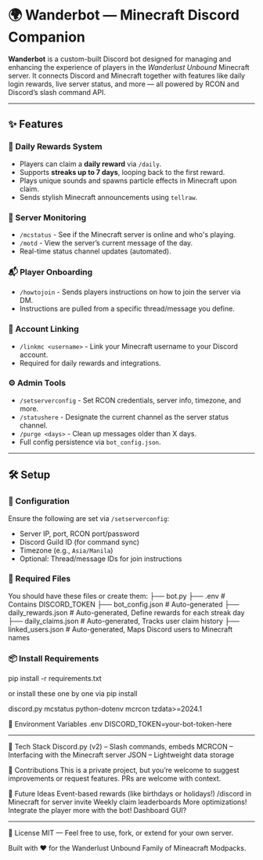 # 🌍 Wanderbot — Minecraft Discord Companion

**Wanderbot** is a custom-built Discord bot designed for managing and enhancing the experience of players in the *Wanderlust Unbound* Minecraft server. It connects Discord and Minecraft together with features like daily login rewards, live server status, and more — all powered by RCON and Discord’s slash command API.

---

## ✨ Features

### 🎁 Daily Rewards System
- Players can claim a **daily reward** via `/daily`.
- Supports **streaks up to 7 days**, looping back to the first reward.
- Plays unique sounds and spawns particle effects in Minecraft upon claim.
- Sends stylish Minecraft announcements using `tellraw`.

### 📡 Server Monitoring
- `/mcstatus` - See if the Minecraft server is online and who's playing.
- `/motd` - View the server’s current message of the day.
- Real-time status channel updates (automated).

### 📬 Player Onboarding
- `/howtojoin` - Sends players instructions on how to join the server via DM.
- Instructions are pulled from a specific thread/message you define.

### 🔗 Account Linking
- `/linkmc <username>` - Link your Minecraft username to your Discord account.
- Required for daily rewards and integrations.

### ⚙️ Admin Tools
- `/setserverconfig` - Set RCON credentials, server info, timezone, and more.
- `/statushere` - Designate the current channel as the server status channel.
- `/purge <days>` - Clean up messages older than X days.
- Full config persistence via `bot_config.json`.

---

## 🛠 Setup

### 🔧 Configuration
Ensure the following are set via `/setserverconfig`:
- Server IP, port, RCON port/password
- Discord Guild ID (for command sync)
- Timezone (e.g., `Asia/Manila`)
- Optional: Thread/message IDs for join instructions

### 📁 Required Files
You should have these files or create them:
├── bot.py
├── .env # Contains DISCORD_TOKEN
├── bot_config.json # Auto-generated
├── daily_rewards.json # Auto-generated, Define rewards for each streak day
├── daily_claims.json # Auto-generated, Tracks user claim history
├── linked_users.json # Auto-generated, Maps Discord users to Minecraft names

### 📦 Install Requirements
pip install -r requirements.txt

or install these one by one via pip install

discord.py
mcstatus
python-dotenv
mcrcon
tzdata>=2024.1

🧾 Environment Variables
.env DISCORD_TOKEN=your-bot-token-here           

---

🧠 Tech Stack
    Discord.py (v2) – Slash commands, embeds
    MCRCON – Interfacing with the Minecraft server
    JSON – Lightweight data storage

📣 Contributions
This is a private project, but you’re welcome to suggest improvements or request features. PRs are welcome with context.

🧭 Future Ideas
Event-based rewards (like birthdays or holidays!)
/discord in Minecraft for server invite
Weekly claim leaderboards
More optimizations!
Integrate the player more with the bot!
Dashboard GUI?

---

🏁 License
MIT — Feel free to use, fork, or extend for your own server.

Built with ❤️ for the Wanderlust Unbound Family of Mineacraft Modpacks.
